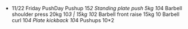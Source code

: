 * 11/22 Friday PushDay
Pushup 15*2
Standing plate push 5kg 10*4
Barbell shoulder press 20kg 10*3 | 15kg 10*2
Barbell front raise 15kg 10
Barbell curl 10*4
Plate kickback 10*4
Pushups 10*2
